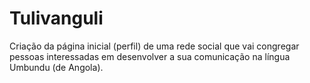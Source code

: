 # Tulivanguli
Criação da página inicial (perfil) de uma rede social que vai congregar pessoas interessadas em desenvolver a sua comunicação na língua Umbundu (de Angola).
